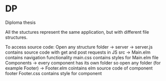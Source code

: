 # DP
 Diploma thesis


All the stuctures represent the same application, but with different file structures.

To access source code:
	Open any structure folder ->
		server ->
			server.js contains source code with get and post requests in JS
		src ->
			Main.elm contains navigation functionality
			main.css contains styles for Main.elm file
			Components ->
				every component has its own folder so open any folder (for example Footer) ->
					Footer.elm cointains elm source code of component footer
					Footer.css contains style for component